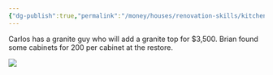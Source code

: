 ```yaml
---
{"dg-publish":true,"permalink":"/money/houses/renovation-skills/kitchen-counters/","tags":["oakmore"],"created":"Jun 05, 2023, 2:16 PM","updated":""}
---
```



Carlos has a granite guy who will add a granite top for $3,500. Brian found some cabinets for 200 per cabinet at the restore. 

![](https://lh3.googleusercontent.com/pw/AJFCJaVyW0q_CS1u9dFCm6vNmazRjhFT_8gsFtp67dy4E4N1gYZyG_voEB4bs7x8VL9rVn3OJHf5HV5k1lBCaFY0Q1ns2vt0FGA7R7xgvn2kCMV1gy3xVEB1KhssTo2ZyeIYw4yC1tN_-mmbrLV2NSS19WC9Kg=w2644-h1983-s-no?authuser=0)